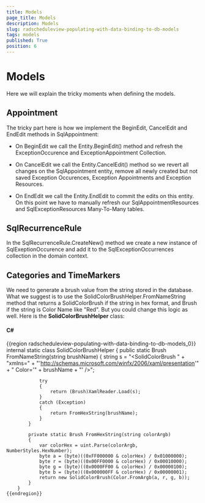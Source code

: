 ```yaml
---
title: Models
page_title: Models
description: Models
slug: radscheduleview-populating-with-data-binding-to-db-models
tags: models
published: True
position: 6
---
```


# Models



Here we will explain the tricky moments when defining the models.

## Appointment

The tricky part here is how we implement the BeginEdit, CancelEdit and EndEdit methods in SqlAppointment:

* On BeginEdit we call the Entity.BeginEdit() method and refresh the ExceptionOccurence and ExceptionAppointment Collection.

* On CancelEdit we call the Entity.CancelEdit() method so we revert all changes on the SqlAppointment entity, remove all newly
							created but not saved Exception Occurences, Exception Appointments and Exception Resources.
						

* On EndEdit we call the Entity.EndEdit to commit the edits on this entity. On this point we have to manually refresh our SqlAppointmentResources
							and SqlExceptionResources Many-To-Many tables.
						

## SqlRecurrenceRule

In the SqlRecurrenceRule.CreateNew() method we create a new instance of SqlExeptionOccurence and add it to the SqlExceptionOccurrences collection in the domain context.

## Categories and TimeMarkers

We need to generate a brush value from the string stored in the database. What we suggest is to use the SolidColorBrushHelper.FromNameString
				method that returns a SolidColorBrush if the string in hex format, and Brush if the string is Color Name like "Red". But you could change this logic
				as well. Here is the __SolidColorBrushHelper__ class:
			



#### __C#__

{{region radscheduleview-populating-with-data-binding-to-db-models_0}}
		internal static class SolidColorBrushHelper
		{
			public static Brush FromNameString(string brushName)
			{
				string s = "<SolidColorBrush " + "xmlns=" + "'http://schemas.microsoft.com/winfx/2006/xaml/presentation'" + " Color='" + brushName + "' />";
	
				try
				{
					return (Brush)XamlReader.Load(s);
				}
				catch (Exception)
				{
					return FromHexString(brushName);
				}
			}
	
			private static Brush FromHexString(string colorArgb)
			{
				var colorHex = uint.Parse(colorArgb, NumberStyles.HexNumber);
				byte a = (byte)((0xFF000000 & colorHex) / 0x01000000);
				byte r = (byte)((0x00FF0000 & colorHex) / 0x00010000);
				byte g = (byte)((0x0000FF00 & colorHex) / 0x00000100);
				byte b = (byte)((0x000000FF & colorHex) / 0x00000001);
				return new SolidColorBrush(Color.FromArgb(a, r, g, b));
			}
		}
	{{endregion}}


